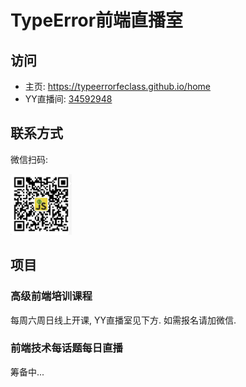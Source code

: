 # TypeError前端直播室

## 访问

* 主页: https://typeerrorfeclass.github.io/home
* YY直播间: [34592948](https://0x9.me/j4v80)

## 联系方式

微信扫码:

![微信二维码](./wechat.png)

## 项目

### 高级前端培训课程

每周六周日线上开课, YY直播室见下方. 如需报名请加微信.

### 前端技术每话题每日直播

筹备中...